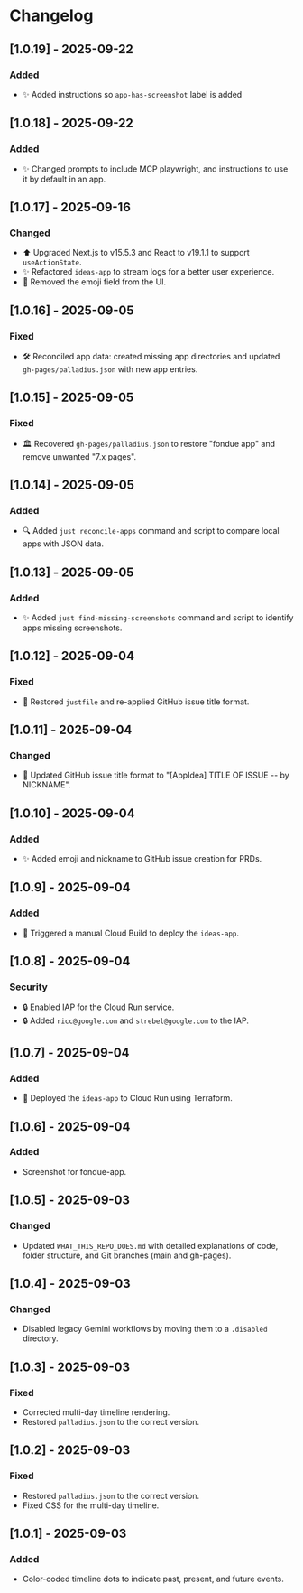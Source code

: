 # Changelog

## [1.0.19] - 2025-09-22

### Added
- ✨ Added instructions so `app-has-screenshot` label is added

## [1.0.18] - 2025-09-22

### Added
- ✨ Changed prompts to include MCP playwright, and instructions to use it by default in an app.


## [1.0.17] - 2025-09-16

### Changed
- ⬆️ Upgraded Next.js to v15.5.3 and React to v19.1.1 to support `useActionState`.
- ✨ Refactored `ideas-app` to stream logs for a better user experience.
- 💄 Removed the emoji field from the UI.

## [1.0.16] - 2025-09-05

### Fixed
- 🛠️ Reconciled app data: created missing app directories and updated `gh-pages/palladius.json` with new app entries.

## [1.0.15] - 2025-09-05

### Fixed
- 🏛️ Recovered `gh-pages/palladius.json` to restore "fondue app" and remove unwanted "7.x pages".

## [1.0.14] - 2025-09-05

### Added
- 🔍 Added `just reconcile-apps` command and script to compare local apps with JSON data.

## [1.0.13] - 2025-09-05

### Added
- ✨ Added `just find-missing-screenshots` command and script to identify apps missing screenshots.

## [1.0.12] - 2025-09-04

### Fixed
- 🐛 Restored `justfile` and re-applied GitHub issue title format.

## [1.0.11] - 2025-09-04

### Changed
- 📝 Updated GitHub issue title format to "[AppIdea] TITLE OF ISSUE -- by NICKNAME".

## [1.0.10] - 2025-09-04

### Added
- ✨ Added emoji and nickname to GitHub issue creation for PRDs.

## [1.0.9] - 2025-09-04

### Added
- 🚀 Triggered a manual Cloud Build to deploy the `ideas-app`.

## [1.0.8] - 2025-09-04

### Security
- 🔒 Enabled IAP for the Cloud Run service.
- 🔒 Added `ricc@google.com` and `strebel@google.com` to the IAP.

## [1.0.7] - 2025-09-04

### Added
- 🚀 Deployed the `ideas-app` to Cloud Run using Terraform.

## [1.0.6] - 2025-09-04

### Added
- Screenshot for fondue-app.

## [1.0.5] - 2025-09-03

### Changed
- Updated `WHAT_THIS_REPO_DOES.md` with detailed explanations of code, folder structure, and Git branches (main and gh-pages).

## [1.0.4] - 2025-09-03

### Changed
- Disabled legacy Gemini workflows by moving them to a `.disabled` directory.

## [1.0.3] - 2025-09-03

### Fixed
- Corrected multi-day timeline rendering.
- Restored `palladius.json` to the correct version.

## [1.0.2] - 2025-09-03

### Fixed
- Restored `palladius.json` to the correct version.
- Fixed CSS for the multi-day timeline.

## [1.0.1] - 2025-09-03

### Added
- Color-coded timeline dots to indicate past, present, and future events.
